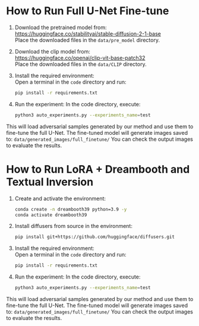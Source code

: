 # How to Run Full U-Net Fine-tune

1. Download the pretrained model from:  
   https://huggingface.co/stabilityai/stable-diffusion-2-1-base  
   Place the downloaded files in the `data/pre_model` directory.

2. Download the clip model from:  
   https://huggingface.co/openai/clip-vit-base-patch32  
   Place the downloaded files in the `data/CLIP` directory.

3. Install the required environment:  
   Open a terminal in the `code` directory and run:  
   ```bash
   pip install -r requirements.txt

4. Run the experiment:
In the code directory, execute:
   ```bash
   python3 auto_experiments.py --experiments_name=test

This will load adversarial samples generated by our method and use them to fine-tune the full U-Net.
The fine-tuned model will generate images saved to:
`data/generated_images/full_finetune/`
You can check the output images to evaluate the results.

# How to Run LoRA + Dreambooth and Textual Inversion

1. Create and activate the environment:
   ```bash
   conda create -n dreambooth39 python=3.9 -y
   conda activate dreambooth39

2. Install diffusers from source in the environment:  
   ```bash
   pip install git+https://github.com/huggingface/diffusers.git

3. Install the required environment:  
   Open a terminal in the `code` directory and run:  
   ```bash
   pip install -r requirements.txt

4. Run the experiment:
In the code directory, execute:
   ```bash
   python3 auto_experiments.py --experiments_name=test

This will load adversarial samples generated by our method and use them to fine-tune the full U-Net.
The fine-tuned model will generate images saved to:
`data/generated_images/full_finetune/`
You can check the output images to evaluate the results.
